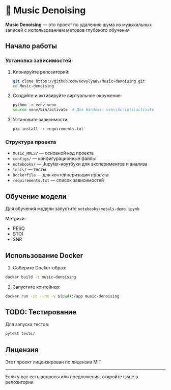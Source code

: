 # 🎵 Music Denoising

**Music Denoising** — это проект по удалению шума из музыкальных записей с использованием методов глубокого обучения

##  Начало работы

### Установка зависимостей

1. Клонируйте репозиторий:

   ```bash
   git clone https://github.com/Kovylyaev/Music-denoising.git
   cd Music-denoising
   ```

2. Создайте и активируйте виртуальное окружение:

   ```bash
   python -m venv venv
   source venv/bin/activate  # Для Windows: venv\Scripts\activate
   ```

3. Установите зависимости:

   ```bash
   pip install -r requirements.txt
   ```

### Структура проекта

* `Music_MMLS/` — основной код проекта
* `configs/` — конфигурационные файлы
* `notebooks/` — Jupyter-ноутбуки для экспериментов и анализа
* `tests/` — тесты
* `Dockerfile` — для контейнеризации проекта
* `requirements.txt` — список зависимостей

## Обучение модели

Для обучения модели запустите `notebooks/metals-demo.ipynb`

Метрики:

* PESQ
* STOI
* SNR

## Использование Docker

1. Соберите Docker-образ:

```bash
docker build -t music-denoising
```

2. Запустите контейнер:

```bash
docker run -it --rm -v $(pwd):/app music-denoising
```


## TODO: Тестирование

Для запуска тестов:

```bash
pytest tests/
```

## Лицензия

Этот проект лицензирован по лицензии MIT

---

Если у вас есть вопросы или предложения, откройте issue в репозитории
